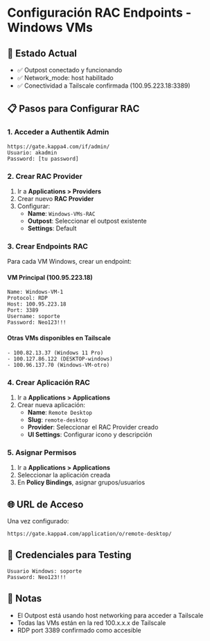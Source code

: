 # Configuración RAC Endpoints - Windows VMs

## 🎯 Estado Actual
- ✅ Outpost conectado y funcionando
- ✅ Network_mode: host habilitado
- ✅ Conectividad a Tailscale confirmada (100.95.223.18:3389)

## 📋 Pasos para Configurar RAC

### 1. Acceder a Authentik Admin
```
https://gate.kappa4.com/if/admin/
Usuario: akadmin
Password: [tu password]
```

### 2. Crear RAC Provider
1. Ir a **Applications > Providers**
2. Crear nuevo **RAC Provider**
3. Configurar:
   - **Name**: `Windows-VMs-RAC`
   - **Outpost**: Seleccionar el outpost existente
   - **Settings**: Default

### 3. Crear Endpoints RAC
Para cada VM Windows, crear un endpoint:

#### VM Principal (100.95.223.18)
```
Name: Windows-VM-1
Protocol: RDP
Host: 100.95.223.18
Port: 3389
Username: soporte
Password: Neo123!!!
```

#### Otras VMs disponibles en Tailscale
```
- 100.82.13.37 (Windows 11 Pro)
- 100.127.86.122 (DESKTOP-windows)
- 100.96.137.70 (Windows-VM-otro)
```

### 4. Crear Aplicación RAC
1. Ir a **Applications > Applications**
2. Crear nueva aplicación:
   - **Name**: `Remote Desktop`
   - **Slug**: `remote-desktop`
   - **Provider**: Seleccionar el RAC Provider creado
   - **UI Settings**: Configurar icono y descripción

### 5. Asignar Permisos
1. Ir a **Applications > Applications**
2. Seleccionar la aplicación creada
3. En **Policy Bindings**, asignar grupos/usuarios

## 🌐 URL de Acceso
Una vez configurado:
```
https://gate.kappa4.com/application/o/remote-desktop/
```

## 🔧 Credenciales para Testing
```
Usuario Windows: soporte
Password: Neo123!!!
```

## 📝 Notas
- El Outpost está usando host networking para acceder a Tailscale
- Todas las VMs están en la red 100.x.x.x de Tailscale
- RDP port 3389 confirmado como accesible